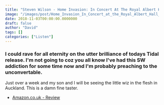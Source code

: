 ```yaml
---
title: "Steven Wilson - Home Invasion: In Concert At The Royal Albert Hall (2018)"
image: "/images/post/Home_Invasion_In_Concert_at_the_Royal_Albert_Hall_Cover.jpg"
date: 2018-11-03T00:00:00.0000000
draft: false
author: "David"
tags: []
categories: ["Listen"]
---
```

### I could rave for all eternity on the utter brilliance of todays Tidal release. I'm not going to coz you all know I've had this SW addiction for some time now and I'm probably preaching to the unconvertable.

Just over a week and my son and I will be seeing the little wiz in the flesh in Auckland. This is a damn fine taster.

-  [Amazon.co.uk - Review](https://www.amazon.co.uk/Steven-Wilson-Home-Invasion-Blu-Ray/dp/B07GVXL7T3/ref=sr_1_3?s=music&ie=UTF8&qid=1541236200&sr=1-3&keywords=steven+wilson)